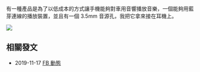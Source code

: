 有一種產品是為了以低成本的方式讓手機能夠對車用音響播放音樂，一個能夠用藍芽連線的播放裝置，並且有一個 3.5mm 音源孔，我把它拿來接在耳機上。

![](#藍芽耳機.png.webp)

## 相關發文

- 2019-11-17 [FB 動態](https://www.facebook.com/wei.ji.355/posts/pfbid032d2bnf7o31YQ4DPac9nRSFzxJ9D8cMbqqPQVQ7XaJBEKXDhrEYxCfA9VB9gSepAhl)